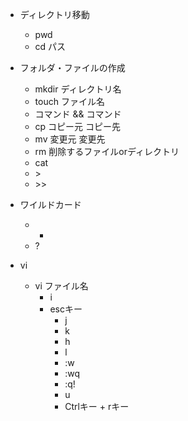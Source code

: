 - ディレクトリ移動
    - pwd
    - cd パス

- フォルダ・ファイルの作成
    - mkdir ディレクトリ名
    - touch ファイル名
    - コマンド && コマンド
    - cp コピー元 コピー先
    - mv 変更元 変更先
    - rm 削除するファイルorディレクトリ
    - cat
    - \>
    - \>>

- ワイルドカード
    - *
    - ?

- vi
    - vi ファイル名
        - i
        - escキー
          - j
          - k
          - h
          - l
          - :w
          - :wq
          - :q!
          - u
          - Ctrlキー + rキー
